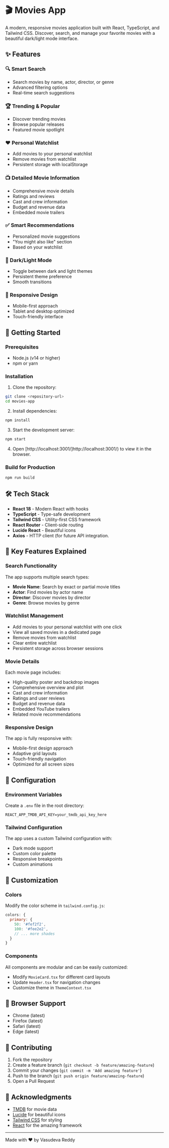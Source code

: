 # 🎬 Movies App

A modern, responsive movies application built with React, TypeScript, and Tailwind CSS. Discover, search, and manage your favorite movies with a beautiful dark/light mode interface.

## ✨ Features

### 🔍 Smart Search
- Search movies by name, actor, director, or genre
- Advanced filtering options
- Real-time search suggestions

### 🏆 Trending & Popular
- Discover trending movies
- Browse popular releases
- Featured movie spotlight

### ❤️ Personal Watchlist
- Add movies to your personal watchlist
- Remove movies from watchlist
- Persistent storage with localStorage

### 📺 Detailed Movie Information
- Comprehensive movie details
- Ratings and reviews
- Cast and crew information
- Budget and revenue data
- Embedded movie trailers

### ✅ Smart Recommendations
- Personalized movie suggestions
- "You might also like" section
- Based on your watchlist

### 🌙 Dark/Light Mode
- Toggle between dark and light themes
- Persistent theme preference
- Smooth transitions

### 📱 Responsive Design
- Mobile-first approach
- Tablet and desktop optimized
- Touch-friendly interface

## 🚀 Getting Started

### Prerequisites
- Node.js (v14 or higher)
- npm or yarn

### Installation

1. Clone the repository:
```bash
git clone <repository-url>
cd movies-app
```

2. Install dependencies:
```bash
npm install
```

3. Start the development server:
```bash
npm start
```

4. Open [http://localhost:3001/]http://localhost:3001/) to view it in the browser.

### Build for Production

```bash
npm run build
```

## 🛠️ Tech Stack

- **React 18** - Modern React with hooks
- **TypeScript** - Type-safe development
- **Tailwind CSS** - Utility-first CSS framework
- **React Router** - Client-side routing
- **Lucide React** - Beautiful icons
- **Axios** - HTTP client (for future API integration.

## 🎯 Key Features Explained

### Search Functionality
The app supports multiple search types:
- **Movie Name**: Search by exact or partial movie titles
- **Actor**: Find movies by actor name
- **Director**: Discover movies by director
- **Genre**: Browse movies by genre

### Watchlist Management
- Add movies to your personal watchlist with one click
- View all saved movies in a dedicated page
- Remove movies from watchlist
- Clear entire watchlist
- Persistent storage across browser sessions

### Movie Details
Each movie page includes:
- High-quality poster and backdrop images
- Comprehensive overview and plot
- Cast and crew information
- Ratings and user reviews
- Budget and revenue data
- Embedded YouTube trailers
- Related movie recommendations

### Responsive Design
The app is fully responsive with:
- Mobile-first design approach
- Adaptive grid layouts
- Touch-friendly navigation
- Optimized for all screen sizes

## 🔧 Configuration

### Environment Variables
Create a `.env` file in the root directory:

```env
REACT_APP_TMDB_API_KEY=your_tmdb_api_key_here
```

### Tailwind Configuration
The app uses a custom Tailwind configuration with:
- Dark mode support
- Custom color palette
- Responsive breakpoints
- Custom animations

## 🎨 Customization

### Colors
Modify the color scheme in `tailwind.config.js`:

```javascript
colors: {
  primary: {
    50: '#fef2f2',
    100: '#fee2e2',
    // ... more shades
  }
}
```

### Components
All components are modular and can be easily customized:
- Modify `MovieCard.tsx` for different card layouts
- Update `Header.tsx` for navigation changes
- Customize theme in `ThemeContext.tsx`

## 📱 Browser Support

- Chrome (latest)
- Firefox (latest)
- Safari (latest)
- Edge (latest)

## 🤝 Contributing

1. Fork the repository
2. Create a feature branch (`git checkout -b feature/amazing-feature`)
3. Commit your changes (`git commit -m 'Add amazing feature'`)
4. Push to the branch (`git push origin feature/amazing-feature`)
5. Open a Pull Request

## 🙏 Acknowledgments

- [TMDB](https://www.themoviedb.org/) for movie data
- [Lucide](https://lucide.dev/) for beautiful icons
- [Tailwind CSS](https://tailwindcss.com/) for styling
- [React](https://reactjs.org/) for the amazing framework

---

Made with ❤️ by Vasudeva Reddy 
